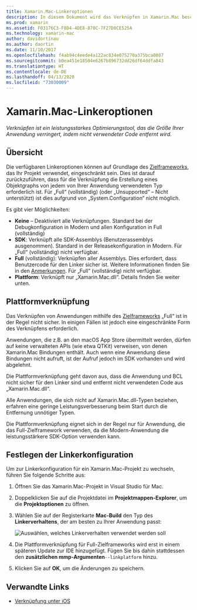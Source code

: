 ```yaml
---
title: Xamarin.Mac-Linkeroptionen
description: In diesem Dokument wird das Verknüpfen in Xamarin.Mac beschrieben. Verknüpfen ist ein leistungsstarkes Optimierungstool, das die Größe Ihrer Anwendung verringert, indem nicht verwendeter Code entfernt wird.
ms.prod: xamarin
ms.assetid: F03176C3-F8D4-4DE8-870C-7F27D8CE525A
ms.technology: xamarin-mac
author: davidortinau
ms.author: daortin
ms.date: 11/10/2017
ms.openlocfilehash: f4ab94c4eede4a122ac834e075270a375bca0807
ms.sourcegitcommit: b0ea451e18504e6267b896732dd26df64ddfa843
ms.translationtype: HT
ms.contentlocale: de-DE
ms.lasthandoff: 04/13/2020
ms.locfileid: "73030009"
---
```

# <a name="xamarinmac-linker-options"></a>Xamarin.Mac-Linkeroptionen

_Verknüpfen ist ein leistungsstarkes Optimierungstool, das die Größe Ihrer Anwendung verringert, indem nicht verwendeter Code entfernt wird._

## <a name="overview"></a>Übersicht

Die verfügbaren Linkeroptionen können auf Grundlage des [Zielframeworks](~/mac/platform/target-framework.md), das Ihr Projekt verwendet, eingeschränkt sein. Dies ist darauf zurückzuführen, dass für die Verknüpfung die Erstellung eines Objektgraphs von jedem von Ihrer Anwendung verwendeten Typ erforderlich ist. Für „Full“ (vollständig) (oder „Unsupported“ – Nicht unterstützt) ist dies aufgrund von „System.Configuration“ nicht möglich.

Es gibt vier Möglichkeiten:

- **Keine** – Deaktiviert alle Verknüpfungen. Standard bei der Debugkonfiguration in Modern und allen Konfiguration in Full (vollständig)
- **SDK**: Verknüpft alle SDK-Assemblys (Benutzerassemblys ausgenommen). Standard in der Releasekonfiguration in Modern. Für „Full“ (vollständig) nicht verfügbar.
- **Full** (vollständig): Verknüpfen aller Assemblys. Dies erfordert, dass Benutzercode für den Linker sicher ist. Weitere Informationen finden Sie in den [Anmerkungen](~/ios/deploy-test/linker.md). Für „Full“ (vollständig) nicht verfügbar.
- **Plattform**: Verknüpft nur „Xamarin.Mac.dll“. Details finden Sie weiter unten.

## <a name="platform-linking"></a>Plattformverknüpfung

Das Verknüpfen von Anwendungen mithilfe des [Zielframeworks](~/mac/platform/target-framework.md) „Full“ ist in der Regel nicht sicher. In einigen Fällen ist jedoch eine eingeschränkte Form des Verknüpfens erforderlich.

Anwendungen, die z.B. an den macOS App Store übermittelt werden, dürfen auf keine verwalteten APIs (wie etwa QTKit) verweisen, von denen Xamarin.Mac Bindungen enthält. Auch wenn eine Anwendung diese Bindungen nicht aufruft, ist der Aufruf jedoch im SDK vorhanden und wird abgelehnt.

Die Plattformverknüpfung geht davon aus, dass die Anwendung und BCL nicht sicher für den Linker sind und entfernt nicht verwendeten Code aus „Xamarin.Mac.dll“. 

Alle Anwendungen, die sich nicht auf Xamarin.Mac.dll-Typen beziehen, erfahren eine geringe Leistungsverbesserung beim Start durch die Entfernung unnötiger Typen.

Die Plattformverknüpfung eignet sich in der Regel nur für Anwendung, die das Full-Zielframework verwenden, da die Modern-Anwendung die leistungsstärkere SDK-Option verwenden kann.

## <a name="setting-the-linker-configuration"></a>Festlegen der Linkerkonfiguration

Um zur Linkerkonfiguration für ein Xamarin.Mac-Projekt zu wechseln, führen Sie folgende Schritte aus:

1. Öffnen Sie das Xamarin.Mac-Projekt in Visual Studio für Mac.
2. Doppelklicken Sie auf die Projektdatei im **Projektmappen-Explorer**, um die **Projektoptionen** zu öffnen.
3. Wählen Sie auf der Registerkarte **Mac-Build** den Typ des **Linkerverhaltens**, der am besten zu Ihrer Anwendung passt:

    ![Auswählen, welches Linkerverhalten verwendet werden soll](linker-images/link-behavior.png "Auswählen, welches Linkerverhalten verwendet werden soll")

4. Die Plattformverknüpfung für Full-Zielframeworks wird erst in einem späteren Update zur IDE hinzugefügt. Fügen Sie bis dahin stattdessen den **zusätzlichen mmp-Argumenten**`--linkplatform` hinzu.
5. Klicken Sie auf **OK**, um die Änderungen zu speichern.

## <a name="related-links"></a>Verwandte Links

- [Verknüpfung unter iOS](~/ios/deploy-test/linker.md)
